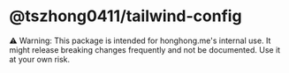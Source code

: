 # @tszhong0411/tailwind-config

⚠️ Warning: This package is intended for honghong.me's internal use. It might release breaking changes frequently and not be documented. Use it at your own risk.
